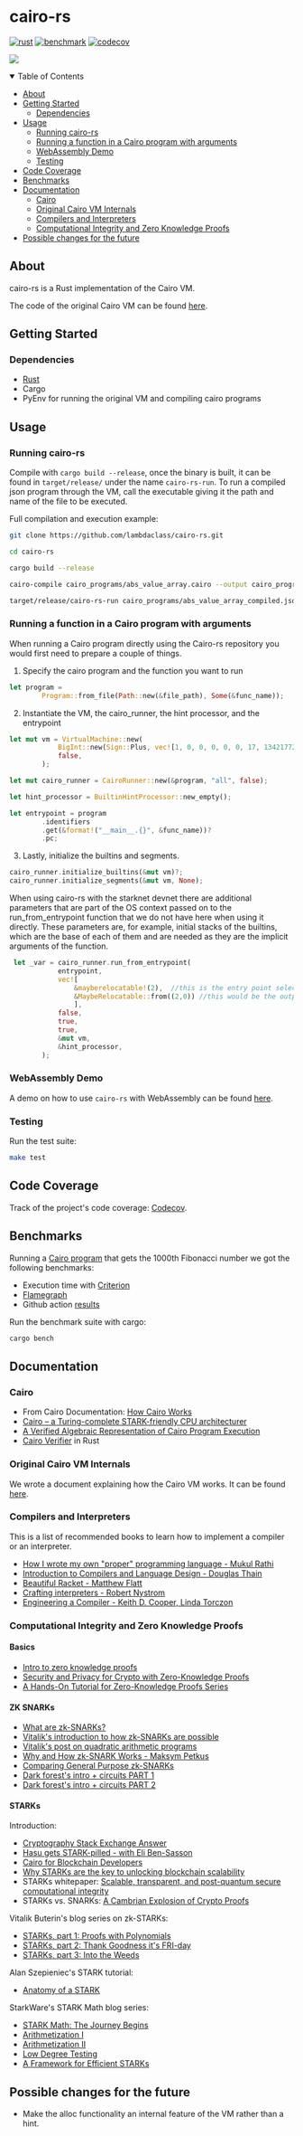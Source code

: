 # cairo-rs
[![rust](https://github.com/lambdaclass/cairo-rs/actions/workflows/rust.yml/badge.svg)](https://github.com/lambdaclass/cairo-rs/actions/workflows/rust.yml) [![benchmark](https://github.com/lambdaclass/cairo-rs/actions/workflows/bench.yml/badge.svg)](https://lambdaclass.github.io/cairo-rs/) [![codecov](https://codecov.io/gh/lambdaclass/cairo-rs/branch/main/graph/badge.svg?token=D5FYEQ4E94)](https://codecov.io/gh/lambdaclass/cairo-rs)

![](./bonaparte.webp)


<details  open>
<summary>Table of Contents</summary>
        
- [About](#about)
- [Getting Started](#getting-started)
  - [Dependencies](#dependencies)
- [Usage](#usage)
  - [Running cairo-rs](#running-cairo-rs)
  - [Running a function in a Cairo program with arguments](#running-a-function-in-a-cairo-program-with-arguments)
  - [WebAssembly Demo](#webassembly-demo)
  - [Testing](#testing)
- [Code Coverage](#code-coverage)
- [Benchmarks](#benchmarks)
- [Documentation](#documentation)
  - [Cairo](#cairo)
  - [Original Cairo VM Internals](#original-cairo-vm-internals)
  - [Compilers and Interpreters](#compilers-and-interpreters)
  - [Computational Integrity and Zero Knowledge Proofs](#computational-integrity-and-zero-knowledge-proofs)
- [Possible changes for the future](#possible-changes-for-the-future)
        
</details>


## About

cairo-rs is a Rust implementation of the Cairo VM.

The code of the original Cairo VM can be found [here](https://github.com/starkware-libs/cairo-lang).

## Getting Started

### Dependencies
- [Rust](https://www.rust-lang.org/tools/install)
- Cargo
- PyEnv for running the original VM and compiling cairo programs

## Usage
### Running cairo-rs
Compile with `cargo build --release`, once the binary is built, it can be found in `target/release/` under the name `cairo-rs-run`.
To run a compiled json program through the VM, call the executable giving it the path and name of the file to be executed.

Full compilation and execution example:
```bash
git clone https://github.com/lambdaclass/cairo-rs.git

cd cairo-rs

cargo build --release

cairo-compile cairo_programs/abs_value_array.cairo --output cairo_programs/abs_value_array_compiled.json

target/release/cairo-rs-run cairo_programs/abs_value_array_compiled.json --layout all
```

### Running a function in a Cairo program with arguments
When running a Cairo program directly using the Cairo-rs repository you would first need to prepare a couple of things. 

1. Specify the cairo program and the function you want to run
```rust
let program =
        Program::from_file(Path::new(&file_path), Some(&func_name));
```

2. Instantiate the VM, the cairo_runner, the hint processor, and the entrypoint
```rust
let mut vm = VirtualMachine::new(
            BigInt::new(Sign::Plus, vec![1, 0, 0, 0, 0, 0, 17, 134217728]),
            false,
        );

let mut cairo_runner = CairoRunner::new(&program, "all", false);

let hint_processor = BuiltinHintProcessor::new_empty();

let entrypoint = program
        .identifiers
        .get(&format!("__main__.{}", &func_name))?
        .pc;
```

3. Lastly, initialize the builtins and segments. 
```rust
cairo_runner.initialize_builtins(&mut vm)?;
cairo_runner.initialize_segments(&mut vm, None);
```
    
When using cairo-rs with the starknet devnet there are additional parameters that are part of the OS context passed on to the run_from_entrypoint function that we do not have here when using it directly. These parameters are, for example, initial stacks of the builtins, which are the base of each of them and are needed as they are the implicit arguments of the function.

```rust
 let _var = cairo_runner.run_from_entrypoint(
            entrypoint,
            vec![
                &mayberelocatable!(2),  //this is the entry point selector
                &MaybeRelocatable::from((2,0)) //this would be the output_ptr for example if our cairo function uses it
                ],
            false,
            true,
            true,
            &mut vm,
            &hint_processor,
        );
```

### WebAssembly Demo
A demo on how to use `cairo-rs` with WebAssembly can be found
[here](https://github.com/lambdaclass/cairo-rs-wasm).

### Testing
Run the test suite:
```bash
make test
```

## Code Coverage

Track of the project's code coverage: [Codecov](https://app.codecov.io/gh/lambdaclass/cairo-rs).

## Benchmarks

Running a [Cairo program](./cairo_programs/benchmarks/fibonacci_1000_multirun.cairo) that gets the 1000th Fibonacci number we got the following benchmarks:
* Execution time with [Criterion](./docs/benchmarks/criterion_benchmark.pdf)
* [Flamegraph](./docs/benchmarks/flamegraph.svg)
* Github action [results](https://lambdaclass.github.io/cairo-rs/)

Run the benchmark suite with cargo:
```bash
cargo bench
```

## Documentation

### Cairo
* From Cairo Documentation: [How Cairo Works](https://www.cairo-lang.org/docs/how_cairo_works/index.html#how-cairo-works)
* [Cairo – a Turing-complete STARK-friendly CPU architecturer](https://eprint.iacr.org/2021/1063)
* [A Verified Algebraic Representation of Cairo Program Execution](https://arxiv.org/pdf/2109.14534.pdf)
* [Cairo Verifier](https://github.com/patrickbiel01/Cairo_Verifier) in Rust

### Original Cairo VM Internals
We wrote a document explaining how the Cairo VM works. It can be found [here](./docs/python_vm/README.md).

### Compilers and Interpreters
This is a list of recommended books to learn how to implement a compiler or an interpreter.

* [How I wrote my own "proper" programming language - Mukul Rathi](https://mukulrathi.com/create-your-own-programming-language/intro-to-compiler/)
* [Introduction to Compilers and Language Design - Douglas Thain](http://compilerbook.org)
* [Beautiful Racket - Matthew Flatt](https://beautifulracket.com)
* [Crafting interpreters - Robert Nystrom](https://craftinginterpreters.com)
* [Engineering a Compiler - Keith D. Cooper, Linda Torczon](https://www.goodreads.com/en/book/show/1997607.Engineering_a_Compiler)

### Computational Integrity and Zero Knowledge Proofs

#### Basics
* [Intro to zero knowledge proofs](https://www.youtube.com/watch?v=HUs1bH85X9I)
* [Security and Privacy for Crypto with Zero-Knowledge Proofs](https://www.youtube.com/watch?v=3NL0ThdvWMU)
* [A Hands-On Tutorial for Zero-Knowledge Proofs Series](http://www.shirpeled.com/2018/09/a-hands-on-tutorial-for-zero-knowledge.html)

#### ZK SNARKs
* [What are zk-SNARKs?](https://z.cash/technology/zksnarks/)
* [Vitalik's introduction to how zk-SNARKs are possible](https://vitalik.ca/general/2021/01/26/snarks.html)
* [Vitalik's post on quadratic arithmetic programs](https://medium.com/@VitalikButerin/quadratic-arithmetic-programs-from-zero-to-hero-f6d558cea649)
* [Why and How zk-SNARK Works - Maksym Petkus](https://arxiv.org/abs/1906.07221)
* [Comparing General Purpose zk-SNARKs](https://medium.com/coinmonks/comparing-general-purpose-zk-snarks-51ce124c60bd)
* [Dark forest's intro + circuits PART 1](https://blog.zkga.me/intro-to-zksnarks)
* [Dark forest's intro + circuits PART 2](https://blog.zkga.me/df-init-circuit)

#### STARKs
Introduction:
* [Cryptography Stack Exchange Answer](https://crypto.stackexchange.com/questions/56327/what-are-zk-starks)
* [Hasu gets STARK-pilled - with Eli Ben-Sasson](https://youtu.be/-6BtBUbiUIU)
* [Cairo for Blockchain Developers](https://www.cairo-lang.org/cairo-for-blockchain-developers/)
* [Why STARKs are the key to unlocking blockchain scalability](https://twitter.com/0xalec/status/1529915544324800512?s=12&t=FX6TgXCZY1iWcWmbc7oqSw)
* STARKs whitepaper: [Scalable, transparent, and post-quantum secure computational integrity](https://eprint.iacr.org/2018/046)
* STARKs vs. SNARKs: [A Cambrian Explosion of Crypto Proofs](https://nakamoto.com/cambrian-explosion-of-crypto-proofs/)

Vitalik Buterin's blog series on zk-STARKs:
* [STARKs, part 1: Proofs with Polynomials](https://vitalik.ca/general/2017/11/09/starks_part_1.html)
* [STARKs, part 2: Thank Goodness it's FRI-day](https://vitalik.ca/general/2017/11/22/starks_part_2.html)
* [STARKs, part 3: Into the Weeds](https://vitalik.ca/general/2018/07/21/starks_part_3.html)

Alan Szepieniec's STARK tutorial:
* [Anatomy of a STARK](https://aszepieniec.github.io/stark-anatomy/)

StarkWare's STARK Math blog series:
* [STARK Math: The Journey Begins](https://medium.com/starkware/stark-math-the-journey-begins-51bd2b063c71)
* [Arithmetization I](https://medium.com/starkware/arithmetization-i-15c046390862)
* [Arithmetization II](https://medium.com/starkware/arithmetization-ii-403c3b3f4355)
* [Low Degree Testing](https://medium.com/starkware/low-degree-testing-f7614f5172db)
* [A Framework for Efficient STARKs](https://medium.com/starkware/a-framework-for-efficient-starks-19608ba06fbe)

## Possible changes for the future

* Make the alloc functionality an internal feature of the VM rather than a hint.
